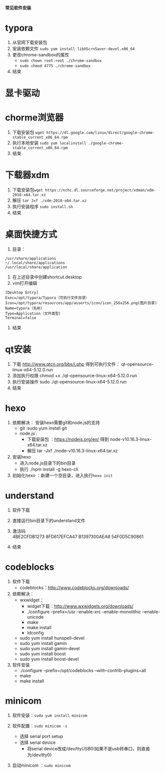   

**常见软件安装**

# typora

1. 从官网下载安装包
2. 安装依赖文件 `sudo yum install libXScrnSaver-devel.x86_64`
3. 更改chrome-sandbox的属性
    - `sudo chown root:root ./chrome-sandbox`
    - `sudo chmod 4775 ./chrome-sandbox`
4. 结束

# 显卡驱动

# chorme浏览器

1. 下载安装包 `wget https://dl.google.com/linux/direct/google-chrome-stable_current_x86_64.rpm`
2. 执行本地安装 `sudo yum localinstall ./google-chrome-stable_current_x86_64.rpm`
3. 结束

# 下载器xdm

1. 下载安装包`wget https://nchc.dl.sourceforge.net/project/xdman/xdm-2018-x64.tar.xz`
2. 解压 `tar Jxf ./xdm-2018-x64.tar.xz`
3. 执行安装程序 `sudo install.sh`
4. 结束

# 桌面快捷方式

1. 目录：

```Plain
/usr/share/applications
~/.local/share/applications
/usr/local/share/application
```

1. 在上述目录中创建shortcut.desktop
2. vim打开编辑

```Plain
[Desktop Entry]
Exec=/opt/typora/Typora（可执行文件目录）
Icon=/opt/typora/resources/app/asserts/icon/icon_256x256.png(图片目录)
Name=typora（名称）
Type=Application（文件类型）
Terminal=false
```

1. 结束

# qt安装

1. 下载 http://www.qtcn.org/bbs/i.php 得到可执行文件： qt-opensource-linux-x64-5.12.0.run
2. 添加执行权限 chmod +x ./qt-opensource-linux-x64-5.12.0.run
3. 执行安装操作 sudo ./qt-opensource-linux-x64-5.12.0.run
4. 结束

# hexo

1. 依赖解决： 安装hexo需要git和node.js的支持
    - git :sudo yum install git
    - node.js :
        - 下载安装包 ：https://nodejs.org/en/ 得到 node-v10.16.3-linux-x64.tar.xz
        - 解压 tar -Jxf ./node-v10.16.3-linux-x64.tar.xz
2. 安装hexo
    - 进入node.js目录下的bin目录
    - 执行 ./npm install -g hexo-cli
3. 初始化hexo ：新建一个空目录，进入执行`hexo init`

# understand

1. 软件下载
2. 直接运行bin目录下的understand文件
3. 激活码  
    4BE2CFDB1273 8FD617EFCA47 B1397300AEA8 54F0D5C90861  
    
4. 结束

# codeblocks

1. 软件下载
    - codeblocks：http://www.codeblocks.org/downloads/
2. 依赖解决：
    - wxwidget：
        - widget下载：http://www.wxwidgets.org/downloads/
        - ./configure –prefix=/usr –enable-xrc –enable-monolithic –enable-unicode
        - make
        - make install
        - ldconfig
    - sudo yum install hunspell-devel
    - sudo yum install gamin
    - sudo yum install gamin-devel
    - sudo yum install boost
    - sudo yum install boost-devel
3. 软件安装
    - ./configure –prefix=/opt/codeblocks –with-contrib-plugins=all
    - make
    - make install

# minicom

1. 软件安装：`sudo yum install minicom`
2. 软件配置：`sudo minicom -s`
    - 选择 serial port setup
    - 选择 serial device
        - 将serial device改成/dev/ttyUSB0(如果不是usb转串口，则直接为/dev/tty0)

  

1. 启动minicom ：`sudo minicom`